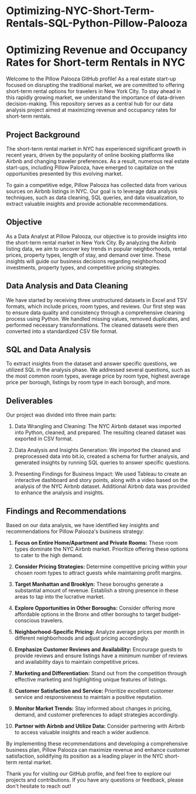 # Optimizing-NYC-Short-Term-Rentals-SQL-Python-Pillow-Palooza
# Optimizing Revenue and Occupancy Rates for Short-term Rentals in NYC

Welcome to the Pillow Palooza GitHub profile! As a real estate start-up focused on disrupting the traditional market, we are committed to offering short-term rental options for travelers in New York City. To stay ahead in this rapidly growing market, we understand the importance of data-driven decision-making. This repository serves as a central hub for our data analysis project aimed at maximizing revenue and occupancy rates for short-term rentals.

## Project Background

The short-term rental market in NYC has experienced significant growth in recent years, driven by the popularity of online booking platforms like Airbnb and changing traveler preferences. As a result, numerous real estate start-ups, including Pillow Palooza, have emerged to capitalize on the opportunities presented by this evolving market.

To gain a competitive edge, Pillow Palooza has collected data from various sources on Airbnb listings in NYC. Our goal is to leverage data analysis techniques, such as data cleaning, SQL queries, and data visualization, to extract valuable insights and provide actionable recommendations.

## Objective

As a Data Analyst at Pillow Palooza, our objective is to provide insights into the short-term rental market in New York City. By analyzing the Airbnb listing data, we aim to uncover key trends in popular neighborhoods, rental prices, property types, length of stay, and demand over time. These insights will guide our business decisions regarding neighborhood investments, property types, and competitive pricing strategies.

## Data Analysis and Data Cleaning

We have started by receiving three unstructured datasets in Excel and TSV formats, which include prices, room types, and reviews. Our first step was to ensure data quality and consistency through a comprehensive cleaning process using Python. We handled missing values, removed duplicates, and performed necessary transformations. The cleaned datasets were then converted into a standardized CSV file format.

## SQL and Data Analysis

To extract insights from the dataset and answer specific questions, we utilized SQL in the analysis phase. We addressed several questions, such as the most common room types, average price by room type, highest average price per borough, listings by room type in each borough, and more.

## Deliverables

Our project was divided into three main parts:

1. Data Wrangling and Cleaning: The NYC Airbnb dataset was imported into Python, cleaned, and prepared. The resulting cleaned dataset was exported in CSV format.

2. Data Analysis and Insights Generation: We imported the cleaned and preprocessed data into bit.io, created a schema for further analysis, and generated insights by running SQL queries to answer specific questions.

3. Presenting Findings for Business Impact: We used Tableau to create an interactive dashboard and story points, along with a video based on the analysis of the NYC Airbnb dataset. Additional Airbnb data was provided to enhance the analysis and insights.

## Findings and Recommendations

Based on our data analysis, we have identified key insights and recommendations for Pillow Palooza's business strategy:

1. **Focus on Entire Home/Apartment and Private Rooms:** These room types dominate the NYC Airbnb market. Prioritize offering these options to cater to the high demand.

2. **Consider Pricing Strategies:** Determine competitive pricing within your chosen room types to attract guests while maintaining profit margins.

3. **Target Manhattan and Brooklyn:** These boroughs generate a substantial amount of revenue. Establish a strong presence in these areas to tap into the lucrative market.

4. **Explore Opportunities in Other Boroughs:** Consider offering more affordable options in the Bronx and other boroughs to target budget-conscious travelers.

5. **Neighborhood-Specific Pricing:** Analyze average prices per month in different neighborhoods and adjust pricing accordingly.

6. **Emphasize Customer Reviews and Availability:** Encourage guests to provide reviews and ensure listings have a minimum number of reviews and availability days to maintain competitive prices.

7. **Marketing and Differentiation:** Stand out from the competition through effective marketing and highlighting unique features of listings.

8. **Customer Satisfaction and Service:** Prioritize excellent customer service and responsiveness to maintain a positive reputation.

9. **Monitor Market Trends:** Stay informed about changes in pricing, demand, and customer preferences to adapt strategies accordingly.

10. **Partner with Airbnb and Utilize Data:** Consider partnering with Airbnb to access valuable insights and reach a wider audience.

By implementing these recommendations and developing a comprehensive business plan, Pillow Palooza can maximize revenue and enhance customer satisfaction, solidifying its position as a leading player in the NYC short-term rental market.

Thank you for visiting our GitHub profile, and feel free to explore our projects and contributions. If you have any questions or feedback, please don't hesitate to reach out!
